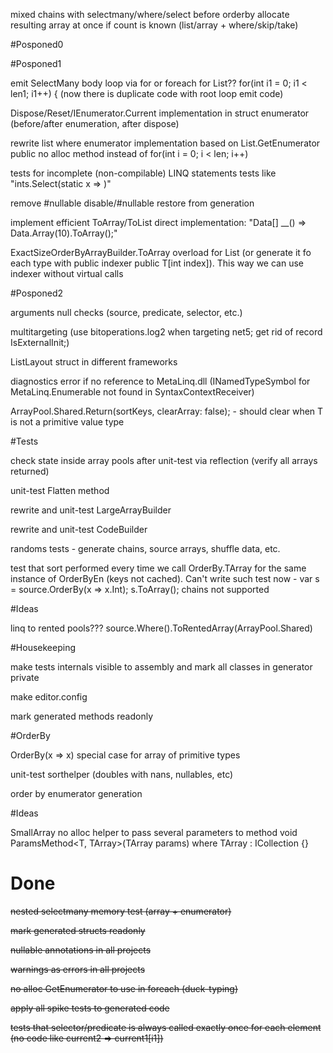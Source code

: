 mixed chains with selectmany/where/select before orderby
allocate resulting array at once if count is known (list/array + where/skip/take)

#Posponed0

#Posponed1

emit SelectMany body loop via for or foreach for List<T>??  for(int i1 = 0; i1 < len1; i1++) { (now there is duplicate code with root loop emit code)

Dispose/Reset/IEnumerator.Current implementation in struct enumerator (before/after enumeration, after dispose)

rewrite list where enumerator implementation based on List<T>.GetEnumerator public no alloc method instead of for(int i = 0; i < len; i++)

tests for incomplete (non-compilable) LINQ statements tests like "ints.Select(static x => )"

remove #nullable disable/#nullable restore from generation

implement efficient ToArray/ToList direct implementation: "Data[] __() => Data.Array(10).ToArray();"

ExactSizeOrderByArrayBuilder.ToArray overload for List<T> (or generate it fo each type with public indexer public T[int index]). This way we can use indexer without virtual calls

#Posponed2

arguments null checks (source, predicate, selector, etc.)

multitargeting (use bitoperations.log2 when targeting net5; get rid of record IsExternalInit;)

ListLayout struct in different frameworks

diagnostics error if no reference to MetaLinq.dll (INamedTypeSymbol for MetaLinq.Enumerable not found in SyntaxContextReceiver)

ArrayPool<TKey>.Shared.Return(sortKeys, clearArray: false); - should clear when T is not a primitive value type 

#Tests

check state inside array pools after unit-test via reflection (verify all arrays returned)

unit-test Flatten method

rewrite and unit-test LargeArrayBuilder

rewrite and unit-test CodeBuilder

randoms tests - generate chains, source arrays, shuffle data, etc.

test that sort performed every time we call OrderBy.TArray for the same instance of OrderByEn (keys not cached). Can't write such test now - var s = source.OrderBy(x => x.Int); s.ToArray(); chains not supported

#Ideas

linq to rented pools??? source.Where().ToRentedArray(ArrayPool<T>.Shared)

#Housekeeping

make tests internals visible to assembly and mark all classes in generator private

make editor.config

mark generated methods readonly

#OrderBy

OrderBy(x => x) special case for array of primitive types

unit-test sorthelper (doubles with nans, nullables, etc)

order by enumerator generation

#Ideas

SmallArray no alloc helper to pass several parameters to method void ParamsMethod<T, TArray>(TArray params) where TArray : ICollection<T> {}

# Done

~~nested selectmany memory test (array + enumerator)~~

~~mark generated structs readonly~~

~~nullable annotations in all projects~~

~~warnings as errors in all projects~~

~~no alloc GetEnumerator to use in foreach (duck-typing)~~

~~apply all spike tests to generated code~~

~~tests that selector/predicate is always called exactly once for each element (no code like current2 => current1[i1])~~
